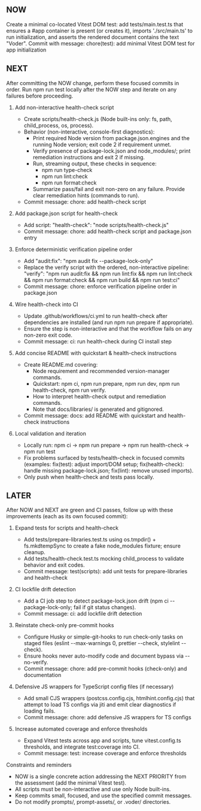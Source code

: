 ## NOW
Create a minimal co-located Vitest DOM test: add tests/main.test.ts that ensures a #app container is present (or creates it), imports './src/main.ts' to run initialization, and asserts the rendered document contains the text "Voder". Commit with message:
chore(test): add minimal Vitest DOM test for app initialization

## NEXT
After committing the NOW change, perform these focused commits in order. Run npm run test locally after the NOW step and iterate on any failures before proceeding.

1) Add non-interactive health-check script
   - Create scripts/health-check.js (Node built-ins only: fs, path, child_process, os, process).
   - Behavior (non-interactive, console-first diagnostics):
     - Print required Node version from package.json.engines and the running Node version; exit code 2 if requirement unmet.
     - Verify presence of package-lock.json and node_modules/; print remediation instructions and exit 2 if missing.
     - Run, streaming output, these checks in sequence:
       - npm run type-check
       - npm run lint:check
       - npm run format:check
     - Summarize pass/fail and exit non-zero on any failure. Provide clear remediation hints (commands to run).
   - Commit message: chore: add health-check script

2) Add package.json script for health-check
   - Add script: "health-check": "node scripts/health-check.js"
   - Commit message: chore: add health-check script and package.json entry

3) Enforce deterministic verification pipeline order
   - Add "audit:fix": "npm audit fix --package-lock-only"
   - Replace the verify script with the ordered, non-interactive pipeline:
     "verify": "npm run audit:fix && npm run lint:fix && npm run lint:check && npm run format:check && npm run build && npm run test:ci"
   - Commit message: chore: enforce verification pipeline order in package.json

4) Wire health-check into CI
   - Update .github/workflows/ci.yml to run health-check after dependencies are installed (and run npm run prepare if appropriate).
   - Ensure the step is non-interactive and that the workflow fails on any non-zero exit code.
   - Commit message: ci: run health-check during CI install step

5) Add concise README with quickstart & health-check instructions
   - Create README.md covering:
     - Node requirement and recommended version-manager commands.
     - Quickstart: npm ci, npm run prepare, npm run dev, npm run health-check, npm run verify.
     - How to interpret health-check output and remediation commands.
     - Note that docs/libraries/ is generated and gitignored.
   - Commit message: docs: add README with quickstart and health-check instructions

6) Local validation and iteration
   - Locally run: npm ci → npm run prepare → npm run health-check → npm run test
   - Fix problems surfaced by tests/health-check in focused commits (examples: fix(test): adjust import/DOM setup; fix(health-check): handle missing package-lock.json; fix(lint): remove unused imports).
   - Only push when health-check and tests pass locally.

## LATER
After NOW and NEXT are green and CI passes, follow up with these improvements (each as its own focused commit):

1) Expand tests for scripts and health-check
   - Add tests/prepare-libraries.test.ts using os.tmpdir() + fs.mkdtempSync to create a fake node_modules fixture; ensure cleanup.
   - Add tests/health-check.test.ts mocking child_process to validate behavior and exit codes.
   - Commit message: test(scripts): add unit tests for prepare-libraries and health-check

2) CI lockfile drift detection
   - Add a CI job step to detect package-lock.json drift (npm ci --package-lock-only; fail if git status changes).
   - Commit message: ci: add lockfile drift detection

3) Reinstate check-only pre-commit hooks
   - Configure Husky or simple-git-hooks to run check-only tasks on staged files (eslint --max-warnings 0, prettier --check, stylelint --check).
   - Ensure hooks never auto-modify code and document bypass via --no-verify.
   - Commit message: chore: add pre-commit hooks (check-only) and documentation

4) Defensive JS wrappers for TypeScript config files (if necessary)
   - Add small CJS wrappers (postcss.config.cjs, htmlhint.config.cjs) that attempt to load TS configs via jiti and emit clear diagnostics if loading fails.
   - Commit message: chore: add defensive JS wrappers for TS configs

5) Increase automated coverage and enforce thresholds
   - Expand Vitest tests across app and scripts, tune vitest.config.ts thresholds, and integrate test:coverage into CI.
   - Commit message: test: increase coverage and enforce thresholds

Constraints and reminders
- NOW is a single concrete action addressing the NEXT PRIORITY from the assessment (add the minimal Vitest test).
- All scripts must be non-interactive and use only Node built-ins.
- Keep commits small, focused, and use the specified commit messages.
- Do not modify prompts/, prompt-assets/, or .voder/ directories.